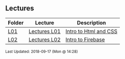 ## Lectures
| Folder | Lecture | Description|
 | ------------|------------|------------|
 | [L01](/Users/griffin/Code/Courses/4443-Mobile-Apps/tree/master/Lectures/L01) | [ Lectures L01 ](/Users/griffin/Code/Courses/4443-Mobile-Apps/tree/master/Lectures/L01) | [ Intro to Html and CSS](/Users/griffin/Code/Courses/4443-Mobile-Apps/tree/master/Lectures/L01) | [N/A](/Users/griffin/Code/Courses/4443-Mobile-Apps/tree/master/Lectures/L01) |
 | [L02](/Users/griffin/Code/Courses/4443-Mobile-Apps/tree/master/Lectures/L02) | [ Lectures L02 ](/Users/griffin/Code/Courses/4443-Mobile-Apps/tree/master/Lectures/L02) | [ Intro to Firebase](/Users/griffin/Code/Courses/4443-Mobile-Apps/tree/master/Lectures/L02) | [N/A](/Users/griffin/Code/Courses/4443-Mobile-Apps/tree/master/Lectures/L02) |

<sup>Last Updated: 2018-09-17 (Mon @ 14:28)</sup>